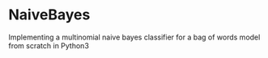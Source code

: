 # NaiveBayes

Implementing a multinomial naive bayes classifier for a bag of words model from scratch in Python3
